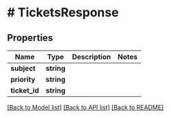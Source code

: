 # # TicketsResponse

## Properties

Name | Type | Description | Notes
------------ | ------------- | ------------- | -------------
**subject** | **string** |  |
**priority** | **string** |  |
**ticket_id** | **string** |  |

[[Back to Model list]](../../README.md#models) [[Back to API list]](../../README.md#endpoints) [[Back to README]](../../README.md)
